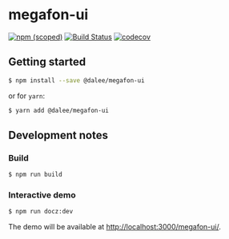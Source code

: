 # megafon-ui

[![npm (scoped)](https://img.shields.io/npm/v/@dalee/megafon-ui.svg)](https://www.npmjs.com/package/@dalee/megafon-ui)
[![Build Status](https://travis-ci.org/MegafonWebLab/megafon-ui.svg?branch=master)](https://travis-ci.org/MegafonWebLab/megafon-ui)
[![codecov](https://codecov.io/gh/MegafonWebLab/megafon-ui/branch/master/graph/badge.svg)](https://codecov.io/gh/MegafonWebLab/megafon-ui)

## Getting started

```bash
$ npm install --save @dalee/megafon-ui
```

or for `yarn`:

```bash
$ yarn add @dalee/megafon-ui
```

## Development notes

### Build

```bash
$ npm run build
```

### Interactive demo

```bash
$ npm run docz:dev
```

The demo will be available at [http://localhost:3000/megafon-ui/](http://localhost:3000/megafon-ui/).
